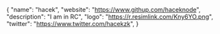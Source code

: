 {
  "name": "hacek",
  "website": "https://www.githup.com/haceknode",
  "description": "I am in RC",
  "logo": "https://r.resimlink.com/Kny6YO.png",
  "twitter": "https://www.twitter.com/hacekzk",
 }
